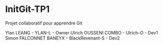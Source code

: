 # InitGit-TP1
Projet collaboratif pour apprendre Git

Ylan LEANG - YLAN-L - Owner
Ulrich OUSSENI COMBO - Ulrich-O - Dev1
Simon FALCONNET BANEYX - BlackRevenant-S - Dev2
